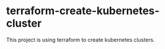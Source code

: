 # terraform-create-kubernetes-cluster
This project is using terraform to create kubernetes clusters.
